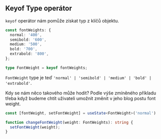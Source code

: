 ## Keyof Type operátor

`keyof` operátor nám pomůže získat typ z klíčů objektu.

```ts
const fontWeights: {
  normal: '400',
  semibold: '600',
  medium: '500',
  bold: '700',
  extrabold: '800',
};

type FontWeight = keyof fontWeights;
```

`FontWeight` type je teď `'normal' | 'semibold' | 'medium' | 'bold' | 'extrabold'`.

Kdy se nám něco takového může hodit? Podle výše zmíněného příkladu třeba když budeme chtít uživateli umožnit změnit v jeho blog postu font weight.

```ts
const [fontWeight, setFontWeight] = useState<FontWeight>('normal')

function changeFontWeight(weight: FontWeights): string {
  setFontWeight(weight);
}
```
